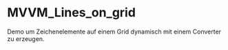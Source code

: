 ﻿# MVVM_Lines_on_grid

Demo um Zeichenelemente auf einem Grid dynamisch mit einem Converter zu erzeugen.